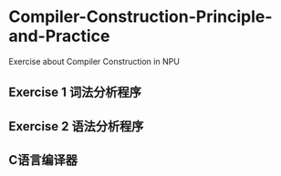 # Compiler-Construction-Principle-and-Practice
Exercise about Compiler Construction in NPU 

Exercise 1 词法分析程序 
---------------------------
Exercise 2 语法分析程序 
---------------------------
C语言编译器 
---------------------------